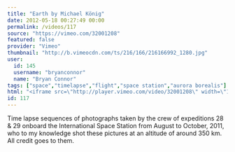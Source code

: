 ```yaml
---
title: "Earth by Michael König"
date: 2012-05-18 00:27:49 00:00
permalink: /videos/117
source: "https://vimeo.com/32001208"
featured: false
provider: "Vimeo"
thumbnail: "http://b.vimeocdn.com/ts/216/166/216166992_1280.jpg"
user:
  id: 145
  username: "bryanconnor"
  name: "Bryan Connor"
tags: ["space","timelapse","flight","space station","aurora borealis"]
html: "<iframe src=\"http://player.vimeo.com/video/32001208\" width=\"1280\" height=\"720\" frameborder=\"0\" webkitallowfullscreen mozallowfullscreen allowfullscreen></iframe>"
id: 117
---
```


Time lapse sequences of photographs taken by the crew of expeditions 
28 & 29 onboard the International Space Station from August to October, 
2011, who to my knowledge shot these pictures at an altitude of around 350 km. 
All credit goes to them.